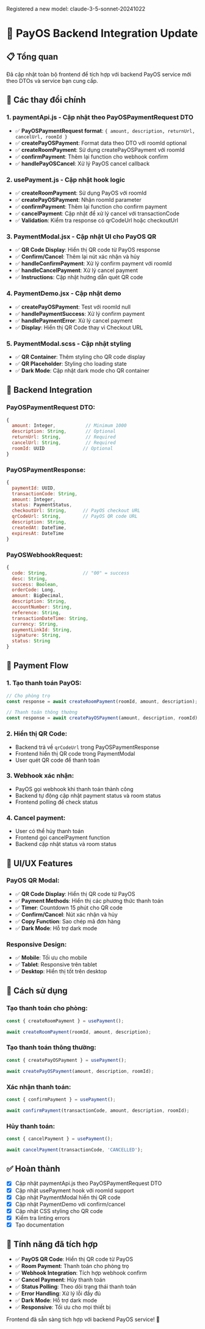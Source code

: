 Registered a new model: claude-3-5-sonnet-20241022

# 🔄 PayOS Backend Integration Update

## 📋 Tổng quan
Đã cập nhật toàn bộ frontend để tích hợp với backend PayOS service mới theo DTOs và service bạn cung cấp.

## 🔧 Các thay đổi chính

### 1. **paymentApi.js** - Cập nhật theo PayOSPaymentRequest DTO
- ✅ **PayOSPaymentRequest format**: `{ amount, description, returnUrl, cancelUrl, roomId }`
- ✅ **createPayOSPayment**: Format data theo DTO với roomId optional
- ✅ **createRoomPayment**: Sử dụng createPayOSPayment với roomId
- ✅ **confirmPayment**: Thêm lại function cho webhook confirm
- ✅ **handlePayOSCancel**: Xử lý PayOS cancel callback

### 2. **usePayment.js** - Cập nhật hook logic
- ✅ **createRoomPayment**: Sử dụng PayOS với roomId
- ✅ **createPayOSPayment**: Nhận roomId parameter
- ✅ **confirmPayment**: Thêm lại function cho confirm payment
- ✅ **cancelPayment**: Cập nhật để xử lý cancel với transactionCode
- ✅ **Validation**: Kiểm tra response có qrCodeUrl hoặc checkoutUrl

### 3. **PaymentModal.jsx** - Cập nhật UI cho PayOS QR
- ✅ **QR Code Display**: Hiển thị QR code từ PayOS response
- ✅ **Confirm/Cancel**: Thêm lại nút xác nhận và hủy
- ✅ **handleConfirmPayment**: Xử lý confirm payment với roomId
- ✅ **handleCancelPayment**: Xử lý cancel payment
- ✅ **Instructions**: Cập nhật hướng dẫn quét QR code

### 4. **PaymentDemo.jsx** - Cập nhật demo
- ✅ **createPayOSPayment**: Test với roomId null
- ✅ **handlePaymentSuccess**: Xử lý confirm payment
- ✅ **handlePaymentError**: Xử lý cancel payment
- ✅ **Display**: Hiển thị QR Code thay vì Checkout URL

### 5. **PaymentModal.scss** - Cập nhật styling
- ✅ **QR Container**: Thêm styling cho QR code display
- ✅ **QR Placeholder**: Styling cho loading state
- ✅ **Dark Mode**: Cập nhật dark mode cho QR container

## 🎯 Backend Integration

### PayOSPaymentRequest DTO:
```javascript
{
  amount: Integer,           // Minimum 1000
  description: String,       // Optional
  returnUrl: String,         // Required
  cancelUrl: String,         // Required
  roomId: UUID              // Optional
}
```

### PayOSPaymentResponse:
```javascript
{
  paymentId: UUID,
  transactionCode: String,
  amount: Integer,
  status: PaymentStatus,
  checkoutUrl: String,      // PayOS checkout URL
  qrCodeUrl: String,        // PayOS QR code URL
  description: String,
  createdAt: DateTime,
  expiresAt: DateTime
}
```

### PayOSWebhookRequest:
```javascript
{
  code: String,             // "00" = success
  desc: String,
  success: Boolean,
  orderCode: Long,
  amount: BigDecimal,
  description: String,
  accountNumber: String,
  reference: String,
  transactionDateTime: String,
  currency: String,
  paymentLinkId: String,
  signature: String,
  status: String
}
```

## 🔄 Payment Flow

### 1. **Tạo thanh toán PayOS**:
```javascript
// Cho phòng trọ
const response = await createRoomPayment(roomId, amount, description);

// Thanh toán thông thường
const response = await createPayOSPayment(amount, description, roomId);
```

### 2. **Hiển thị QR Code**:
- Backend trả về `qrCodeUrl` trong PayOSPaymentResponse
- Frontend hiển thị QR code trong PaymentModal
- User quét QR code để thanh toán

### 3. **Webhook xác nhận**:
- PayOS gọi webhook khi thanh toán thành công
- Backend tự động cập nhật payment status và room status
- Frontend polling để check status

### 4. **Cancel payment**:
- User có thể hủy thanh toán
- Frontend gọi cancelPayment function
- Backend cập nhật status và room status

## 🎨 UI/UX Features

### PayOS QR Modal:
- ✅ **QR Code Display**: Hiển thị QR code từ PayOS
- ✅ **Payment Methods**: Hiển thị các phương thức thanh toán
- ✅ **Timer**: Countdown 15 phút cho QR code
- ✅ **Confirm/Cancel**: Nút xác nhận và hủy
- ✅ **Copy Function**: Sao chép mã đơn hàng
- ✅ **Dark Mode**: Hỗ trợ dark mode

### Responsive Design:
- ✅ **Mobile**: Tối ưu cho mobile
- ✅ **Tablet**: Responsive trên tablet
- ✅ **Desktop**: Hiển thị tốt trên desktop

## 🚀 Cách sử dụng

### Tạo thanh toán cho phòng:
```javascript
const { createRoomPayment } = usePayment();

await createRoomPayment(roomId, amount, description);
```

### Tạo thanh toán thông thường:
```javascript
const { createPayOSPayment } = usePayment();

await createPayOSPayment(amount, description, roomId);
```

### Xác nhận thanh toán:
```javascript
const { confirmPayment } = usePayment();

await confirmPayment(transactionCode, amount, description, roomId);
```

### Hủy thanh toán:
```javascript
const { cancelPayment } = usePayment();

await cancelPayment(transactionCode, 'CANCELLED');
```

## ✅ Hoàn thành
- [x] Cập nhật paymentApi.js theo PayOSPaymentRequest DTO
- [x] Cập nhật usePayment hook với roomId support
- [x] Cập nhật PaymentModal hiển thị QR code
- [x] Cập nhật PaymentDemo với confirm/cancel
- [x] Cập nhật CSS styling cho QR code
- [x] Kiểm tra linting errors
- [x] Tạo documentation

## 🔮 Tính năng đã tích hợp
- ✅ **PayOS QR Code**: Hiển thị QR code từ PayOS
- ✅ **Room Payment**: Thanh toán cho phòng trọ
- ✅ **Webhook Integration**: Tích hợp webhook confirm
- ✅ **Cancel Payment**: Hủy thanh toán
- ✅ **Status Polling**: Theo dõi trạng thái thanh toán
- ✅ **Error Handling**: Xử lý lỗi đầy đủ
- ✅ **Dark Mode**: Hỗ trợ dark mode
- ✅ **Responsive**: Tối ưu cho mọi thiết bị

Frontend đã sẵn sàng tích hợp với backend PayOS service! 🎉
